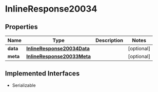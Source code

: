 

# InlineResponse20034


## Properties

Name | Type | Description | Notes
------------ | ------------- | ------------- | -------------
**data** | [**InlineResponse20034Data**](InlineResponse20034Data.md) |  |  [optional]
**meta** | [**InlineResponse20033Meta**](InlineResponse20033Meta.md) |  |  [optional]


## Implemented Interfaces

* Serializable


